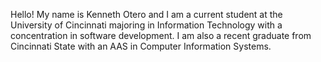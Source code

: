 Hello! My name is Kenneth Otero and I am a current student at the University of Cincinnati majoring in Information Technology with a concentration in software development. I am also a recent graduate from Cincinnati State with an AAS in Computer Information Systems.

<!---
KennethOtero/KennethOtero is a ✨ special ✨ repository because its `README.md` (this file) appears on your GitHub profile.
You can click the Preview link to take a look at your changes.
--->
